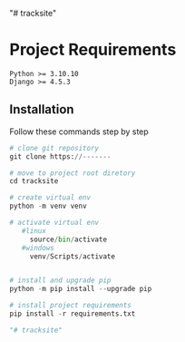 "# tracksite" 
# Project Requirements
```
Python >= 3.10.10
Django >= 4.5.3
```

## Installation

Follow these commands step by step


```python
# clone git repository
git clone https://-------

# move to project root diretory
cd tracksite

# create virtual env
python -m venv venv

# activate virtual env
   #linux
     source/bin/activate
   #windows 
     venv/Scripts/activate


# install and upgrade pip
python -m pip install --upgrade pip

# install project requirements
pip install -r requirements.txt

"# tracksite" 

